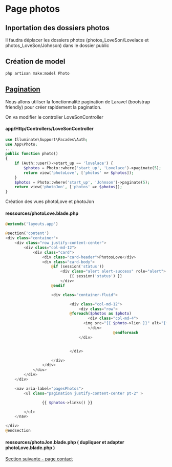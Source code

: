 # Page photos

## Inportation des dossiers photos
Il faudra déplacer les dossiers photos (photos_LoveSon/Lovelace et photos_LoveSon/Johnson) dans le dossier public

## Création de model 
```bash
php artisan make:model Photo
```

## [Pagination](https://laravel.com/docs/6.x/pagination#paginating-eloquent-results)
Nous allons utiliser la fonctionnalité pagination de Laravel (bootstrap friendly) pour créer rapidement la pagination.  

On va modifier le controller LoveSonController
#### app/Http/Controllers/LoveSonController
```php
use Illuminate\Support\Facades\Auth;
use App\Photo;
...
public function photo()
{
    if (Auth::user()->start_up == 'lovelace') {
        $photos = Photo::where('start_up', 'Lovelace')->paginate(5);
        return view('photoLove', ['photos' => $photos]);
    }
    $photos = Photo::where('start_up', 'Johnson')->paginate(5);
    return view('photoJon', ['photos' => $photos]);
}
```
Création des vues photoLove et photoJon
#### ressources/photoLove.blade.php
```php
@extends('layouts.app')

@section('content')
<div class="container">
    <div class="row justify-content-center">
        <div class="col-md-12">
            <div class="card">
                <div class="card-header">PhotosLove</div>
                <div class="card-body">
                    @if (session('status'))
                        <div class="alert alert-success" role="alert">
                            {{ session('status') }}
                        </div>
                    @endif

                    <div class="container-fluid">

                    		<div class="col-md-12">
                    			<div class="row">
                            @foreach($photos as $photo)
                    				<div class="col-md-4">
                                  <img src="{{ $photo->lien }}" alt="{{ $photo->filename }}" style="width:100%; height:100%; padding-bottom:10px; object-fit: cover;"; >
                    				</div>
                    			               @endforeach
                    			</div>


                    		</div>

                    </div>
                </div>
            </div>
        </div>
    </div>

    <nav aria-label="pagesPhotos">
        <ul class="pagination justify-content-center pt-2" >

                {{ $photos->links() }}

        </ul>
    </nav>

</div>
@endsection
```
#### ressources/photoJon.blade.php  ( dupliquer et adapter photoLove.blade.php )

[Section suivante - page contact](6.page_contact.md)
